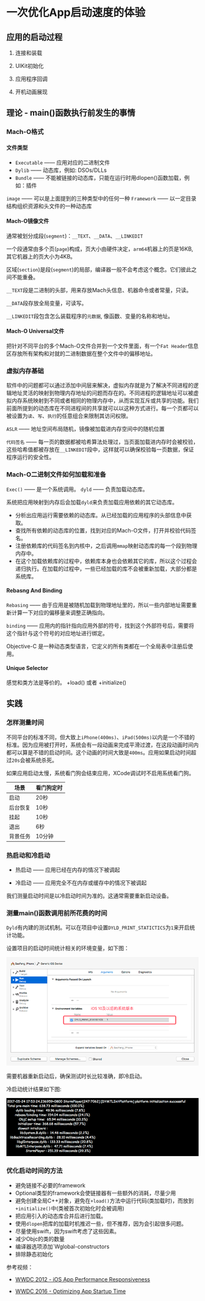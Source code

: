  # 一次优化App启动速度的体验
 
## 应用的启动过程 
 
 1. 连接和装载
 
 2. UIKit初始化
 
 3. 应用程序回调
 
 4. 开机动画展现 
 

## 理论 - main()函数执行前发生的事情

### Mach-O格式

#### 文件类型

- `Executable` —— 应用对应的二进制文件
- `Dylib` —— 动态库，例如: DSOs/DLLs
- `Bundle` —— 不能被链接的动态库，只能在运行时用dlopen()函数加载，例如：插件

`image` —— 可以是上面提到的三种类型中的任何一种
`Framework` —— 以一定目录结构组织资源和头文件的一种动态库

#### Mach-O镜像文件

通常被划分成段(`segment`)：`__TEXT`、`__DATA`、`__LINKEDIT`

一个段通常由多个页(`page`)构成，页大小由硬件决定，`arm64`机器上的页是16KB, 其它机器上的页大小为4KB。

区域(`section`)是段(`segment`)的局部，编译器一般不会考虑这个概念。它们彼此之间不能重叠。

`__TEXT`段是二进制的头部，用来存放Mach头信息、机器命令或者常量，只读。

`__DATA`段存放全局变量，可读写。

`__LINKEDIT`段包含怎么装载程序的`元数据`, 像函数、变量的名称和地址。

#### Mach-O Universal文件

把针对不同平台的多个Mach-O文件合并到一个文件里面，有一个`Fat Header`信息区存放所有架构和对就的二进制数据在整个文件中的偏移地址。


### 虚拟内存基础

软件中的问题都可以通过添加中间层来解决，虚拟内存就是为了解决不同进程的逻辑地址灵活的映射到物理内存地址的问题而存在的。不同进程的逻辑地址可以被虚拟内存系统映射到不同或者相同的物理内存中，从而实现互斥或共享的功能。我们前面所提到的动态库在不同进程间的共享就可以以这种方式进行。每一个页都可以被设置为`读`、`写`、`执行`的任意组合来限制其访问权限。

`ASLR` —— 地址空间布局随机，镜像被加载进内存空间中的随机位置

`代码签名` —— 每一页的数据都被哈希算法处理过，当页面加载进内存时会被校验，这些哈希值都被存放在`__LINKEDIT`段中，这样就可以确保校验每一页数据，保证程序运行的安全性。

### Mach-O二进制文件如何加载和准备

`Exec()` —— 是一个系统调用。
`dyld` —— 负责加载动态库。

系统把应用映射到内存后会加载`dyld`来负责加载应用依赖的其它动态库。

- 分析出应用运行需要依赖的动态库。从已经加载的应用程序的头部信息中获取。
- 查找所有依赖的动态库的位置，找到对应的Mach-O文件，打开并校验代码签名。
- 注册依赖库的代码签名到内核中，之后调用`mmap`映射动态库的每一个段到物理内存中。
- 在这个加载依赖库的过程中，依赖库本身也会依赖其它的库，所以这个过程会递归执行。在加载的过程中，一些已经加载的库不会被重新加载，大部分都是系统库。


#### Rebasng And Binding

`Rebasing` —— 由于应用是被随机加载到物理地址里的，所以一些内部地址需要重新计算一下对应的偏移量来调整正确指向。

`binding` —— 应用内的指针指向应用外部的符号，找到这个外部符号后，需要将这个指针与这个符号的对应地址进行绑定。

Objective-C 是一种动态类型语言，它定义的所有类都在一个全局表中注册后使用。

#### Unique Selector 

感觉和类方法是等价的。 +load() 或者 +initialize()


## 实践

### 怎样测量时间

不同平台的标准不同，但大致上`iPhone(400ms)`、`iPad(500ms)`以内是一个不错的标准。因为应用被打开时，系统会有一段动画来完成平滑过渡，在这段动画时间内都可以算是不错的启动时间。这个动画的时间大致是`400ms`。应用如果启动时间超过`20s`会被系统杀死。

如果应用启动太慢，系统看门狗会结束应用，XCode调试时不启用系统看门狗。

|场景|看门狗定时|
|---|---|
|启动|20秒|
|后台恢复|10秒|
|挂起|10秒|
|退出|6秒|
|背景任务|10分钟|


### 热启动和冷启动

- 热启动 —— 应用已经在内存的情况下被调起

- 冷启动 —— 应用完全不在内存或缓存中的情况下被调起

我们测量启动时间是以冷启动时间为准的。这通常需要重新启动设备。

### 测量main()函数调用前所花费的时间

`Dyld`有内建的测试机制。可以在项目中设置`DYLD_PRINT_STATICTICS`为`1`来开启统计功能。

设置项目的启动时间统计相关的环境变量，如下图：

![statistics](/assets/pictures/launchTimeSetup.png)

需要机器重新启动后，确保测试时长比较准确，即冷启动。

冷启动统计结果如下图:

![refresh launch](/assets/pictures/launchTimeStatistics.png)

### 优化启动时间的方法

- 避免链接不必要的framework
- Optional类型的framework会使链接器有一些额外的消耗，尽量少用
- 避免创建全局C++对象，避免在`+load()`方法中运行代码(类加载时)，而放到`+initialize()`中(类被首次初始化时会被调用)
- 把应用引入的动态库合并后进行加载。
- 使用`dlopen`把库的加载时机推迟一些，但不推荐，因为会引起很多问题。
- 尽量使用swift，因为swift考虑了这些因素。
- 减少Objc的类的数量
- 编译器选项添加`Wglobal-constructors
- 排除静态初始化



参考视频：

-  [WWDC 2012 - iOS App Performance Responsiveness](https://developer.apple.com/videos/play/wwdc2012/235/)

-  [WWDC 2016 - Optimizing App Startup Time](https://developer.apple.com/videos/play/wwdc2016/406/)

